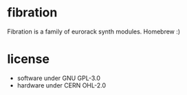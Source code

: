# fibration
Fibration is a family of eurorack synth modules. Homebrew :)

# license
- software under GNU GPL-3.0
- hardware under CERN OHL-2.0 

